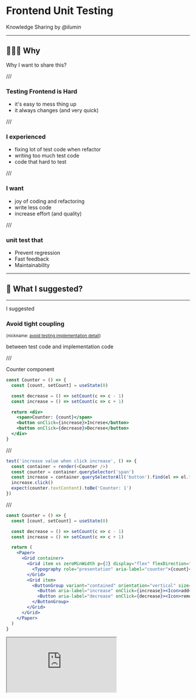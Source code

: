 # Frontend Unit Testing

Knowledge Sharing by *@ilumin*

---

## 🤷🏻‍♂️ Why

Why I want to share this?

///

### Testing Frontend is Hard

- it's easy to mess thing up
- it always changes (and very quick)

///

### I experienced

- fixing lot of test code when refactor
- writing too much test code
- code that hard to test

///

### I want

- joy of coding and refactoring
- write less code
- increase effort (and quality)

<!-- 
- so I look back in my experience 
- and research more on unit testing
- 'cause I believe good test bring joy to developer
-->

///

### unit test that

- Prevent regression
- Fast feedback
- Maintainability

---

## 🧐 What I suggested?

---

I suggested

### Avoid tight coupling

<small>(nickname: [avoid testing implementation detail](https://kentcdodds.com/blog/testing-implementation-details))</small>

between test code and implementation code

///

Counter component

```jsx [|2|4-5,8-10|9|5|2|8]
const Counter = () => {
  const [count, setCount] = useState(0)

  const decrease = () => setCount(c => c - 1)
  const increase = () => setCount(c => c + 1)

  return <div>
    <span>Counter: {count}</span>
    <button onClick={increase}>Increse</button>
    <button onClick={decrease}>Decrese</button>
  </div>
}
```

///

```js [1-7|3|4|5|6|3-6]
test('increase value when click increase', () => {
  const container = render(<Counter />)
  const counter = container.querySelector('span')
  const increase = container.querySelectorAll('button').find(el => el.textContent === 'Increase')
  increase.click()
  expect(counter.textContent).toBe('Counter: 1')
})
```

///

```jsx [|2-5|8-20|11,15,16]
const Counter = () => {
  const [count, setCount] = useState(0)

  const decrease = () => setCount(c => c - 1)
  const increase = () => setCount(c => c + 1)

  return (
    <Paper>
      <Grid container>
        <Grid item xs zeroMinWidth p={2} display="flex" flexDirection="column" justifyContent="center" alignItem="center">
          <Typography role="presentation" aria-label="counter">{count}</Typography>
        </Grid>
        <Grid item>
          <ButtonGroup variant="contained" orientation="vertical" size="small">
            <Button aria-label="increase" onClick={increase}><Icon>add</Icon></Button>
            <Button aria-label="decrease" onClick={decrease}><Icon>remove</Icon></Button>
          </ButtonGroup>
        </Grid>
      </Grid>
    </Paper>
  )
}
```

<iframe src="https://stackblitz.com/edit/react-4blzg3?embed=1&file=demo.tsx&hideDevTools=1&hideExplorer=1&hideNavigation=1&theme=dark&view=preview" />

///

```js [3-4|5-6|8|10]
test('increase value when click increase', () => {
  const { getByRole } = render(<Counter />)
  const increase = getByRole('button', {name: /increase/i})
  const counter = getByRole('presentation', {name: /counter/i})
  
  userEvent.click(increase)

  expect(counter.textContent).toBe(1)
})
```

///

```jsx [|10,12,13]
const Counter = () => {
  const [count, setCount] = useState(0)

  const decrease = () => setCount(c => c - 1)
  const increase = () => setCount(c => c + 1)

  return <div>
    <span>
      Counter: 
      <span role="presentation" aria-label="counter">{count}</span>
    </span>
    <button aria-label="increase" onClick={increase}>Increse</button>
    <button aria-label="decrease" onClick={decrease}>Decrese</button>
  </div>
}
```

---

I suggested

## Don't Use Snapshot Test

///

why?

- tight couple on things that easily change <!-- .element: class="fragment" -->
- snapshot file is hard to read <!-- .element: class="fragment" -->

///

if you are too lazy  
you can use `toMatchInlineSnapshot`

```jsx []
it('renders correctly', () => {
  const {getByRole} = render(<Counter />)
  const increase = getByRole('button', { 
    name: /increase/i
  })

  expect(increase.textContent).toMatchInlineSnapshot(⭐️);
});
```

test will update expected text inside the function <!-- .element: class="fragment" -->

///

If you want to verify design, use

### Visual Testing

<small>Storybook also [support](https://storybook.js.org/docs/react/writing-tests/visual-testing)</small>

---

I suggested

## Don't Mock too Much

///

### A long long time ago

There are 2 temples of unit testing  <!-- .element: class="fragment" -->

1. Temple of Jedi (London school or Mockist) <!-- .element: class="fragment" -->
2. Temple of Sith (Detroit school or Classic) <!-- .element: class="fragment" -->

<!-- 
both of them argued about the definition of how to isolate the unit of code
-->

///

### London school

prefer mock on all dependencies

<!-- 
London believe that unit is the code we are about to test
so, mock every dependencies
-->

///

### Detroit school

prefer mock on shared dependencies

<!-- 
Detroit believe that unit is the test itself because we're focusing on test behavior not the code
so, only the shared dependencies should be mock
-->

///

### Dependencies

- shared dependency
- private dependency

![](https://drek4537l1klr.cloudfront.net/khorikov/Figures/02fig03_alt.jpg)

<!-- 
shared dependency: dependency that is shared betweeb test (if it mutate, it effect others)
private dependency: dependency that doesn't share
-->

///

Shared dependency in Frontend

- API
- Cookie

///

### Mock API?

```txt
├─ Component
|  ├─ Redux
|  |  ├─ Saga
|  |  |  ├─ Fetch
|  |  |  |  ├─ API Call
```

///

### MSW

Mock Service Worker

///

```jsx [|10-17|12|15|10|4-8|6|7|16]
const GreetingLoader = () => {
  const [greeting, setGreeting] = useState('')

  const loadGreetingForInput = async event => {
    event.preventDefault()
    const { data } = await loadGreeting(event.target.elements.name.value)
    setGreeting(data.greeting)
  }
  return (
    <form onSubmit={loadGreetingForInput}>
      <label htmlFor="name">
        <input id="name" />
        Name
      </label>
      <button type="submit">Load Greeting</button>
      <div aria-label="greeting">{greeting}</div>
    </form>
  )
}
```

///

```jsx [|2|3-6|7-9]
test('loads greetings on click', async () => {
  render(<GreetingLoader />)
  const nameInput = screen.getByLabelText(/name/i)
  const loadButton = screen.getByText(/load/i)
  userEvent.type(nameInput, 'Mary')
  userEvent.click(loadButton)
  await waitFor(() =>
    expect(screen.getByLabelText(/greeting/i)).toHaveTextContent('Hello Mary'),
  )
})
```

///

```jsx [|1-8|5-7|6|10-12|14-23|15|16-19|20-22]
import {rest} from 'msw'
import {setupServer} from 'msw/node'

const server = setupServer(
  rest.post('/greeting', (req, res, ctx) => 
    res(ctx.json({data: {greeting: `Hello ${req.body.subject}`}}))
  ),
)

beforeAll(() => server.listen())
afterAll(() => server.close())
afterEach(() => server.resetHandlers())

test('loads greetings on click', async () => {
  render(<GreetingLoader />)
  const nameInput = screen.getByLabelText(/name/i)
  const loadButton = screen.getByText(/load/i)
  userEvent.type(nameInput, 'Mary')
  userEvent.click(loadButton)
  await waitFor(() =>
    expect(screen.getByLabelText(/greeting/i)).toHaveTextContent('Hello Mary'),
  )
})
```

---

## 🙋 Question?

---

## ⏳ What's Next?

- feedback
- unit testing with Storybook (unit and integrate level)

---

## 📚 Resources

- [Manning, Micro Frontend in Action](https://www.manning.com/books/micro-frontends-in-action)
- [Kent C. Dodds, Avoid the Test User](https://kentcdodds.com/blog/avoid-the-test-user)
- [Kent C. Dodds, Testing Implementation Details](https://kentcdodds.com/blog/testing-implementation-details)
